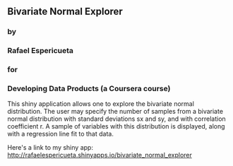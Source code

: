 ##  Bivariate Normal Explorer 
###         by 
###   Rafael Espericueta 
###         for 
### Developing Data Products (a Coursera course)

This shiny application allows one to explore the bivariate normal distribution.
The user may specify the number of samples from a bivariate normal distribution with standard deviations sx and sy, and with correlation coefficient r.  A sample of variables with this distribution is displayed, along with a regression line fit to that data.

Here's a link to my shiny app: 
http://rafaelespericueta.shinyapps.io/bivariate_normal_explorer
